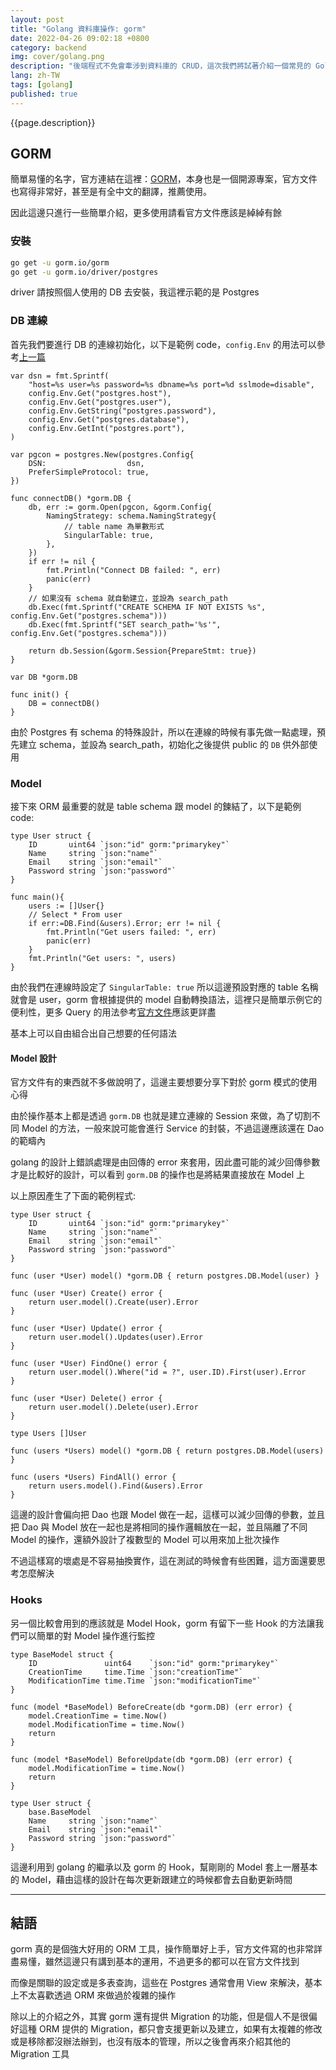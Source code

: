 ```yaml
---
layout: post
title: "Golang 資料庫操作: gorm"
date: 2022-04-26 09:02:18 +0800
category: backend
img: cover/golang.png
description: "後端程式不免會牽涉到資料庫的 CRUD，這次我們將試著介紹一個常見的 Golang ORM 函式庫 gorm，介紹一些基本操作還有設定，以及一些自己的使用習慣與心得"
lang: zh-TW
tags: [golang]
published: true
---
```


{{page.description}}

## GORM

簡單易懂的名字，官方連結在這裡：[GORM](https://gorm.io/)，本身也是一個開源專案，官方文件也寫得非常好，甚至是有全中文的翻譯，推薦使用。

因此這邊只進行一些簡單介紹，更多使用請看官方文件應該是綽綽有餘

### 安裝

```bash
go get -u gorm.io/gorm
go get -u gorm.io/driver/postgres
```

driver 請按照個人使用的 DB 去安裝，我這裡示範的是 Postgres

### DB 連線

首先我們要進行 DB 的連線初始化，以下是範例 code，`config.Env` 的用法可以參考[上一篇](https://bingdoal.github.io/backend/2022/04/golang-setting-enviroment-variable-viper/)

```golang
var dsn = fmt.Sprintf(
    "host=%s user=%s password=%s dbname=%s port=%d sslmode=disable",
    config.Env.Get("postgres.host"),
    config.Env.Get("postgres.user"),
    config.Env.GetString("postgres.password"),
    config.Env.Get("postgres.database"),
    config.Env.GetInt("postgres.port"),
)

var pgcon = postgres.New(postgres.Config{
    DSN:                  dsn,
    PreferSimpleProtocol: true,
})

func connectDB() *gorm.DB {
    db, err := gorm.Open(pgcon, &gorm.Config{
        NamingStrategy: schema.NamingStrategy{
            // table name 為單數形式
            SingularTable: true,
        },
    })
    if err != nil {
        fmt.Println("Connect DB failed: ", err)
        panic(err)
    }
    // 如果沒有 schema 就自動建立，並設為 search_path
    db.Exec(fmt.Sprintf("CREATE SCHEMA IF NOT EXISTS %s", config.Env.Get("postgres.schema")))
    db.Exec(fmt.Sprintf("SET search_path='%s'", config.Env.Get("postgres.schema")))

    return db.Session(&gorm.Session{PrepareStmt: true})
}

var DB *gorm.DB

func init() {
    DB = connectDB()
}
```

由於 Postgres 有 schema 的特殊設計，所以在連線的時候有事先做一點處理，預先建立 schema，並設為 search_path，初始化之後提供 public 的 `DB` 供外部使用

### Model

接下來 ORM 最重要的就是 table schema 跟 model 的鍊結了，以下是範例 code:

```golang
type User struct {
    ID       uint64 `json:"id" gorm:"primarykey"`
    Name     string `json:"name"`
    Email    string `json:"email"`
    Password string `json:"password"`
}

func main(){
    users := []User{}
    // Select * From user
    if err:=DB.Find(&users).Error; err != nil {
        fmt.Println("Get users failed: ", err)
        panic(err)
    }
    fmt.Println("Get users: ", users)
}
```

由於我們在連線時設定了 `SingularTable: true` 所以這邊預設對應的 table 名稱就會是 user，gorm 會根據提供的 model 自動轉換語法，這裡只是簡單示例它的便利性，更多 Query 的用法參考[官方文件](https://gorm.io/docs/query.html)應該更詳盡

基本上可以自由組合出自己想要的任何語法

#### Model 設計

官方文件有的東西就不多做說明了，這邊主要想要分享下對於 gorm 模式的使用心得

由於操作基本上都是透過 `gorm.DB` 也就是建立連線的 Session 來做，為了切割不同 Model 的方法，一般來說可能會進行 Service 的封裝，不過這邊應該還在 Dao 的範疇內

golang 的設計上錯誤處理是由回傳的 error 來套用，因此盡可能的減少回傳參數才是比較好的設計，可以看到 `gorm.DB` 的操作也是將結果直接放在 Model 上

以上原因產生了下面的範例程式:

```golang
type User struct {
    ID       uint64 `json:"id" gorm:"primarykey"`
    Name     string `json:"name"`
    Email    string `json:"email"`
    Password string `json:"password"`
}

func (user *User) model() *gorm.DB { return postgres.DB.Model(user) }

func (user *User) Create() error {
    return user.model().Create(user).Error
}

func (user *User) Update() error {
    return user.model().Updates(user).Error
}

func (user *User) FindOne() error {
    return user.model().Where("id = ?", user.ID).First(user).Error
}

func (user *User) Delete() error {
    return user.model().Delete(user).Error
}

type Users []User

func (users *Users) model() *gorm.DB { return postgres.DB.Model(users) }

func (users *Users) FindAll() error {
    return users.model().Find(&users).Error
}

```

這邊的設計會偏向把 Dao 也跟 Model 做在一起，這樣可以減少回傳的參數，並且把 Dao 與 Model 放在一起也是將相同的操作邏輯放在一起，並且隔離了不同 Model 的操作，還額外設計了複數型的 Model 可以用來加上批次操作

不過這樣寫的壞處是不容易抽換實作，這在測試的時候會有些困難，這方面還要思考怎麼解決

### Hooks

另一個比較會用到的應該就是 Model Hook，gorm 有留下一些 Hook 的方法讓我們可以簡單的對 Model 操作進行監控

```golang
type BaseModel struct {
    ID               uint64    `json:"id" gorm:"primarykey"`
    CreationTime     time.Time `json:"creationTime"`
    ModificationTime time.Time `json:"modificationTime"`
}

func (model *BaseModel) BeforeCreate(db *gorm.DB) (err error) {
    model.CreationTime = time.Now()
    model.ModificationTime = time.Now()
    return
}

func (model *BaseModel) BeforeUpdate(db *gorm.DB) (err error) {
    model.ModificationTime = time.Now()
    return
}

type User struct {
    base.BaseModel
    Name     string `json:"name"`
    Email    string `json:"email"`
    Password string `json:"password"`
}
```

這邊利用到 golang 的繼承以及 gorm 的 Hook，幫剛剛的 Model 套上一層基本的 Model，藉由這樣的設計在每次更新跟建立的時候都會去自動更新時間

---

## 結語

gorm 真的是個強大好用的 ORM 工具，操作簡單好上手，官方文件寫的也非常詳盡易懂，雖然這邊只有講到基本的運用，不過更多的都可以在官方文件找到

而像是關聯的設定或是多表查詢，這些在 Postgres 通常會用 View 來解決，基本上不太喜歡透過 ORM 來做過於複雜的操作

除以上的介紹之外，其實 gorm 還有提供 Migration 的功能，但是個人不是很偏好這種 ORM 提供的 Migration，都只會支援更新以及建立，如果有太複雜的修改或是移除都沒辦法辦到，也沒有版本的管理，所以之後會再來介紹其他的 Migration 工具
